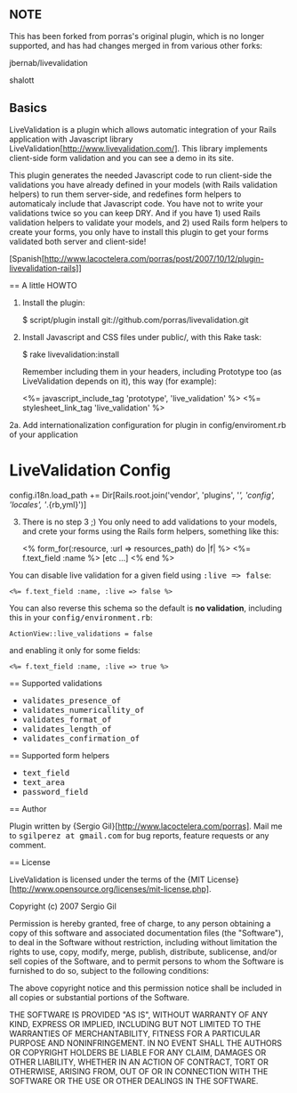 ## NOTE

This has been forked from porras's original plugin, which is no longer supported, and has had changes merged in from various other forks:

jbernab/livevalidation


shalott

## Basics

LiveValidation is a plugin which allows automatic integration of your Rails application with Javascript library LiveValidation[http://www.livevalidation.com/]. This library implements client-side form validation and you can see a demo in its site.

This plugin generates the needed Javascript code to run client-side the validations you have already defined in your models (with Rails validation helpers) to run them server-side, and redefines form helpers to automaticaly include that Javascript code. You have not to write your validations twice so you can keep DRY. And if you have 1) used Rails validation helpers to validate your models, and 2) used Rails form helpers to create your forms, you only have to install this plugin to get your forms validated both server and client-side!

[Spanish[http://www.lacoctelera.com/porras/post/2007/10/12/plugin-livevalidation-rails]]

== A little HOWTO

1. Install the plugin:

    $ script/plugin install git://github.com/porras/livevalidation.git

2. Install Javascript and CSS files under public/, with this Rake task:

    $ rake livevalidation:install

   Remember including them in your headers, including Prototype too (as LiveValidation depends on it), this way (for example):

    <%= javascript_include_tag 'prototype', 'live_validation' %>
    <%= stylesheet_link_tag 'live_validation' %>

2a. Add internationalization configuration for plugin in config/enviroment.rb of your application

  # LiveValidation Config
  config.i18n.load_path += Dir[Rails.root.join('vendor', 'plugins', '*', 'config', 'locales', '*.{rb,yml}')]


3. There is no step 3 ;) You only need to add validations to your models, and crete your forms using the Rails form helpers, something like this:

    <% form_for(:resource, :url => resources_path) do |f| %>
    <%= f.text_field :name %>
    [etc ...]
    <% end %>

You can disable live validation for a given field using <tt>:live => false</tt>:

    <%= f.text_field :name, :live => false %>

You can also reverse this schema so the default is <b>no validation</b>, including this in your <tt>config/environment.rb</tt>:

    ActionView::live_validations = false
		
and enabling it only for some fields:

    <%= f.text_field :name, :live => true %>

== Supported validations

* <tt>validates_presence_of</tt>
* <tt>validates_numericallity_of</tt>
* <tt>validates_format_of</tt>
* <tt>validates_length_of</tt>
* <tt>validates_confirmation_of</tt>

== Supported form helpers

* <tt>text_field</tt>
* <tt>text_area</tt>
* <tt>password_field</tt>

== Author

Plugin written by {Sergio Gil}[http://www.lacoctelera.com/porras]. Mail me to <tt>sgilperez at gmail.com</tt> for bug reports, feature requests or any comment.

== License

LiveValidation is licensed under the terms of the {MIT License}[http://www.opensource.org/licenses/mit-license.php].

Copyright (c) 2007 Sergio Gil

Permission is hereby granted, free of charge, to any person obtaining a copy of this software and associated documentation files (the "Software"), to deal in the Software without restriction, including without limitation the rights to use, copy, modify, merge, publish, distribute, sublicense, and/or sell copies of the Software, and to permit persons to whom the Software is furnished to do so, subject to the following conditions:

The above copyright notice and this permission notice shall be included in all copies or substantial portions of the Software.

THE SOFTWARE IS PROVIDED "AS IS", WITHOUT WARRANTY OF ANY KIND, EXPRESS OR IMPLIED, INCLUDING BUT NOT LIMITED TO THE WARRANTIES OF MERCHANTABILITY, FITNESS FOR A PARTICULAR PURPOSE AND NONINFRINGEMENT. IN NO EVENT SHALL THE AUTHORS OR COPYRIGHT HOLDERS BE LIABLE FOR ANY CLAIM, DAMAGES OR OTHER LIABILITY, WHETHER IN AN ACTION OF CONTRACT, TORT OR OTHERWISE, ARISING FROM, OUT OF OR IN CONNECTION WITH THE SOFTWARE OR THE USE OR OTHER DEALINGS IN THE SOFTWARE.
